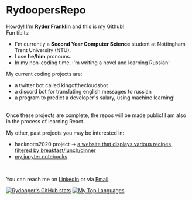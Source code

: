 # RydoopersRepo
Howdy! I'm <b>Ryder Franklin</b> and this is my Github! <br>
Fun tibits:
- I'm currently a <b>Second Year Computer Science</b> student at Nottingham Trent University (NTU).
- I use <b>he/him</b> pronouns.
- In my non-coding time, I'm writing a novel and learning Russian!


My current coding projects are:
- a twitter bot called kingofthecloudsbot
- a discord bot for translating english messages to russian
- a program to predict a developer's salary, using machine learning!
<br>
Once these projects are complete, the repos will be made public! I am also in the process of learning React.
<br>

My other, past projects you may be interested in:
- hacknotts2020 project -> [a website that displays various recipes, filtered by breakfast/lunch/dinner](https://github.com/rydooper/hacknotts2020-work)
- [my jupyter notebooks](https://www.kaggle.com/ryderfranklin/notebooks) 
<br>

You can reach me on [LinkedIn](https://www.linkedin.com/in/ryderfranklin2000) or via [Email](ryderarenfranklin@gmail.com). <br>

[![Rydooper's GitHub stats](https://github-readme-stats.vercel.app/api?username=rydooper&show_icons=true&theme=radical&count_private=true&show_icons=true)](https://github.com/anuraghazra/github-readme-stats)
[![My Top Languages](https://github-readme-stats.vercel.app/api/top-langs/?username=rydooper&theme=radical&count_private=true)](https://github.com/anuraghazra/github-readme-stats)
